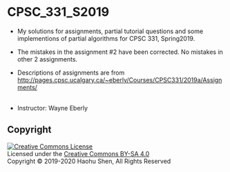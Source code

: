 # CPSC_331_S2019
* My solutions for assignments, partial tutorial questions and some implementions of partial algorithms for CPSC 331, Spring2019.</br>
* The mistakes in the assignment #2 have been corrected. No mistakes in other 2 assignments.</br>

* Descriptions of assignments are from </br>
http://pages.cpsc.ucalgary.ca/~eberly/Courses/CPSC331/2019a/Assignments/</br></br>
* Instructor: Wayne Eberly

## Copyright

<a rel="license" href="https://creativecommons.org/licenses/by-sa/4.0/"><img alt="Creative Commons License" style="border-width:0" src="https://i.creativecommons.org/l/by-sa/4.0/88x31.png" /></a><br />
Licensed under the [Creative Commons BY-SA 4.0](https://creativecommons.org/licenses/by-sa/4.0/)</br>
Copyright &copy; 2019-2020 Haohu Shen, All Rights Reserved
